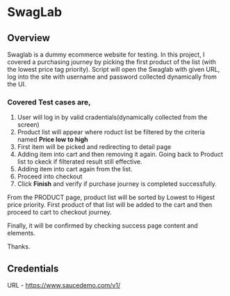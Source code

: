 # SwagLab

## Overview
Swaglab is a dummy ecommerce website for testing. In this project, I covered a purchasing journey by picking the first product of the list (with the lowest price tag priority). Script will open the Swaglab with given URL, log into the site with username and password collected dynamically from the UI.

### Covered Test cases are,

1. User will log in by valid cradentials(dynamically collected from the screen)
2. Product list will appear where roduct list be filtered by the criteria named **Price low to high**
3. First item will be picked and redirecting to detail page
4. Adding item into cart and then removing it again. Going back to Product list to ckeck if filterated result still effective.
5. Adding item into cart again from the list.
6. Proceed into checkout
7. Click **Finish** and verify if purchase journey is completed successfully.

From the PRODUCT page, product list will be sorted by Lowest to Higest price priority. First product of that list will be added to the cart and then proceed to cart to checkout journey.

Finally, it will be confirmed by checking success page content and elements.

Thanks.

## Credentials
URL - https://www.saucedemo.com/v1/
